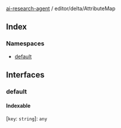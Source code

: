 [ai-research-agent](../../../modules.md) / editor/delta/AttributeMap

## Index

### Namespaces

- [default](namespaces/default.md)

## Interfaces

### default

#### Indexable

 \[`key`: `string`\]: `any`
